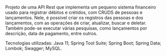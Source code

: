 Projeto de uma API Rest que implementa um pequeno sistema financeiro usado para registrar débitos e crétidos, com CRUDS de pessoas e lançamentos. 
Nele, é possível criar os registros das pessoas e dos lançamentos, com as operações de criar, atualizar, buscar e deletar. Também pode-se executar várias pesquisas,
como lançamentos por descrição, data de pagamento, entre outros.

Tecnologias utilizadas: Java 11; Spring Tool Suite; Spring Boot; Spring Data; Lombok; Swagger; MySQL.
